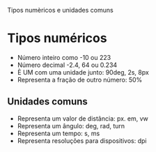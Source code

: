 Tipos numèricos e unidades comuns

# Tipos numéricos

- <integer> Número inteiro como -10 ou 223
- <number> Número decimal -2.4, 64 ou 0.234
- <dimension> È UM <number> com uma unidade junto: 90deg, 2s, 8px
- <percentagem> Representa a fração de outro número: 50%

## Unidades comuns

- <length> Representa um valor de distância: px. em, vw
- <angle> Representa um ângulo: deg, rad, turn
- <time> Representa um tempo: s, ms
- <resolution> Representa resoluções para dispositivos: dpi

